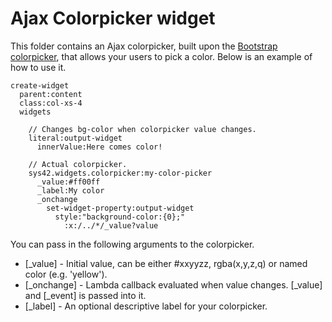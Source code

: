 Ajax Colorpicker widget
========

This folder contains an Ajax colorpicker, built upon the [Bootstrap colorpicker](https://itsjavi.com/bootstrap-colorpicker/), that allows your users
to pick a color. Below is an example of how to use it.

```
create-widget
  parent:content
  class:col-xs-4
  widgets

    // Changes bg-color when colorpicker value changes.
    literal:output-widget
      innerValue:Here comes color!

    // Actual colorpicker.
    sys42.widgets.colorpicker:my-color-picker
      _value:#ff00ff
      _label:My color
      _onchange
        set-widget-property:output-widget
          style:"background-color:{0};"
            :x:/../*/_value?value
```

You can pass in the following arguments to the colorpicker.

* [_value] - Initial value, can be either #xxyyzz, rgba(x,y,z,q) or named color (e.g. 'yellow').
* [_onchange] - Lambda callback evaluated when value changes. [_value] and [_event] is passed into it.
* [_label] - An optional descriptive label for your colorpicker.


